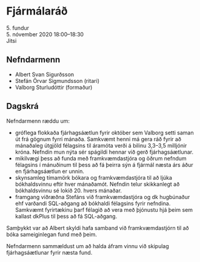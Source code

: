 # Fjármálaráð

5\. fundur  
5\. nóvember 2020 18:00–18:30  
Jitsi

## Nefndarmenn

* Albert Svan Sigurðsson
* Stefán Örvar Sigmundsson (ritari)
* Valborg Sturludóttir (formaður)

## Dagskrá

Nefndarmenn ræddu um:
* gróflega flokkaða fjárhagsáætlun fyrir október sem Valborg setti saman út frá gögnum fyrri mánaða. Samkvæmt henni má gera ráð fyrir að mánaðaleg útgjöld félagsins til áramóta verði á bilinu 3,3–3,5 milljónir króna. Nefndin mun nýta sér spágildi hennar við gerð fjárhagsáætlunar.
* mikilvægi þess að funda með framkvæmdastjóra og öðrum nefndum félagsins í mánuðinum til þess að fá þeirra sýn á fjármál næsta árs áður en fjárhagsáætlun er unnin.
* skynsamleg tímamörk bókara og framkvæmdastjóra til að ljúka bókhaldsvinnu eftir hver mánaðamót. Nefndin telur skikkanlegt að bókhaldsvinnu sé lokið 20. hvers mánaðar.
* framgang viðræðna Stefáns við framkvæmdastjóra og dk hugbúnaður ehf varðandi SQL-aðgang að bókhaldi félagsins fyrir nefndina. Samkvæmt fyrirtækinu þarf félagið að vera með þjónustu hjá þeim sem kallast dkPlus til þess að fá SQL-aðgang.

Samþykkt var að Albert skyldi hafa samband við framkvæmdastjórn til að bóka sameiginlegan fund með þeim.

Nefndarmenn sammældust um að halda áfram vinnu við skipulag fjárhagsáætlunar fyrir næsta fund.